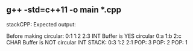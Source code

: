 g++ -std=c++11 -o main *.cpp
-----------------------------------

stackCPP:
Expected output:

Before making circular:
0:1
1:2
2:3
INT Buffer is YES circular
0:a
1:b
2:c
CHAR Buffer is NOT circular
INT STACK:
0:3
1:2
2:1
POP: 3
POP: 2
POP: 1
